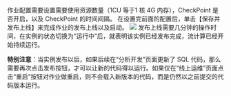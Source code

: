 作业配置需要设置需要使用资源数量（1CU 等于1 核 4G 内存），CheckPoint 是否开启，以及 CheckPoint 的时间间隔。
在设置完前面的配置后，单击【保存并发布上线】来完成作业的发布上线以及启动。
![](https://main.qcloudimg.com/raw/c90b7194bf3ec2c2c2cd4c49c7b0ec78.png)
发布上线需要几分钟的操作时间，在实例的状态切换为“运行中”后，就表明该实例已经发布完成，流计算已经开始持续运行。

**特别注意**：当实例发布以后，如果后续在“分析开发”页面更新了 SQL 代码，那么需要再次点击发布按钮，才可以让新的代码得以运行。如果仅在“线上运维”页面点击“重启”按钮对作业做重启，则不会载入新版本的代码，而是仍然以之前提交的代码版本运行。
